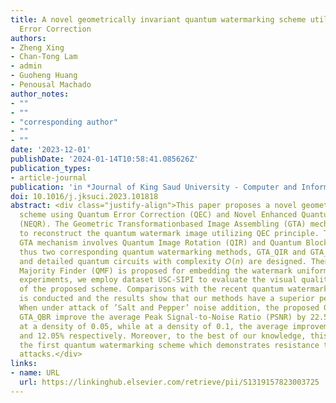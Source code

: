 ```yaml
---
title: A novel geometrically invariant quantum watermarking scheme utilizing Quantum
  Error Correction
authors:
- Zheng Xing
- Chan-Tong Lam
- admin
- Guoheng Huang
- Penousal Machado
author_notes:
- ""
- ""
- "corresponding author"
- ""
- ""
date: '2023-12-01'
publishDate: '2024-01-14T10:58:41.085626Z'
publication_types:
- article-journal
publication: 'in *Journal of King Saud University - Computer and Information Sciences* [SCI,JCR Q1]'
doi: 10.1016/j.jksuci.2023.101818
abstract: <div class="justify-align">This paper proposes a novel geometrically invariant quantum watermarking
  scheme using Quantum Error Correction (QEC) and Novel Enhanced Quantum Image Representation
  (NEQR). The Geometric Transformationbased Image Assembling (GTA) mechanism is proposed
  to reconstruct the quantum watermark image utilizing QEC principle. The proposed
  GTA mechanism involves Quantum Image Rotation (QIR) and Quantum Block Rotation (QBR),
  thus two corresponding quantum watermarking methods, GTA_QIR and GTA_QBR, are proposed
  and detailed quantum circuits with complexity 𝑂(𝑛) are designed. Then the Quantum
  Majority Finder (QMF) is proposed for embedding the watermark uniformly. In the
  experiments, we employ dataset USC-SIPI to evaluate the visual quality and robustness
  of the proposed scheme. Comparisons with the recent quantum watermarking methods
  is conducted and the results show that our methods have a superior performance.
  When under attack of ’Salt and Pepper’ noise addition, the proposed GTA_QIR and
  GTA_QBR improve the average Peak Signal-to-Noise Ratio (PSNR) by 22.57% and 23.49%
  at a density of 0.05, while at a density of 0.1, the average improvement is 11.13%
  and 12.05% respectively. Moreover, to the best of our knowledge, this is one of
  the first quantum watermarking scheme which demonstrates resistance to geometric
  attacks.</div>
links:
- name: URL
  url: https://linkinghub.elsevier.com/retrieve/pii/S1319157823003725
---
```

